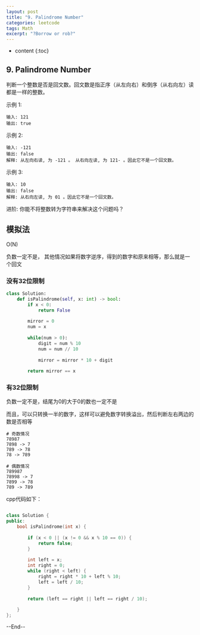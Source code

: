 ```yaml
---
layout: post
title: "9. Palindrome Number"
categories: leetcode
tags: Math
excerpt: "?Borrow or rob?"
---
```


* content
{:toc}

## 9. Palindrome Number

判断一个整数是否是回文数。回文数是指正序（从左向右）和倒序（从右向左）读都是一样的整数。

示例 1:

```
输入: 121
输出: true
```

示例 2:

```
输入: -121
输出: false
解释: 从左向右读, 为 -121 。 从右向左读, 为 121- 。因此它不是一个回文数。
```

示例 3:

```
输入: 10
输出: false
解释: 从右向左读, 为 01 。因此它不是一个回文数。
```

进阶: 你能不将整数转为字符串来解决这个问题吗？

## 模拟法

O(N)

负数一定不是， 其他情况如果将数字逆序，得到的数字和原来相等，那么就是一个回文

### 没有32位限制

```python
class Solution:
    def isPalindrome(self, x: int) -> bool:
        if x < 0:
            return False
        
        mirror = 0
        num = x
        
        while(num > 0):
            digit = num % 10
            num = num // 10
            
            mirror = mirror * 10 + digit
            
        return mirror == x
```

### 有32位限制

负数一定不是，结尾为0的大于0的数也一定不是

而且，可以只转换一半的数字，这样可以避免数字转换溢出，然后判断左右两边的数是否相等

```
# 奇数情况
78987
7898 -> 7
789 -> 78
78 -> 789

# 偶数情况
789987
78998 -> 7
7899 -> 78
789 -> 789
```

cpp代码如下：

```cpp

class Solution {
public:
    bool isPalindrome(int x) {
        
        if (x < 0 || (x != 0 && x % 10 == 0)) {
            return false;
        }
        
        int left = x;
        int right = 0;
        while (right < left) {
            right = right * 10 + left % 10;
            left = left / 10;
        }
            
        return (left == right || left == right / 10);
        
    }
};

```

--End--


